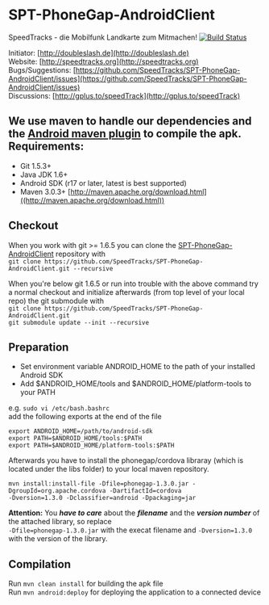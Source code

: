 SPT-PhoneGap-AndroidClient
===========

SpeedTracks - die Mobilfunk Landkarte zum Mitmachen!
[![Build Status](https://secure.travis-ci.org/SpeedTracks/SPT-PhoneGap-AndroidClient.png)](http://travis-ci.org/SpeedTracks/SPT-PhoneGap-AndroidClient)

Initiator: [http://doubleslash.de](http://doubleslash.de)  
Website: [http://speedtracks.org](http://speedtracks.org)  
Bugs/Suggestions: [https://github.com/SpeedTracks/SPT-PhoneGap-AndroidClient/issues](https://github.com/SpeedTracks/SPT-PhoneGap-AndroidClient/issues)  
Discussions: [http://gplus.to/speedTrack](http://gplus.to/speedTrack)

We use maven to handle our dependencies and the [Android maven plugin](http://code.google.com/p/maven-android-plugin/) to compile the apk.
Requirements:
-----------
* Git 1.5.3+
* Java JDK 1.6+
* Android SDK (r17 or later, latest is best supported)
* Maven 3.0.3+ [http://maven.apache.org/download.html]((http://maven.apache.org/download.html))
	
Checkout
-----------
When you work with git >= 1.6.5 you can clone the [SPT-PhoneGap-AndroidClient](https://github.com/SpeedTracks/SPT-PhoneGap-AndroidClient.git) repository with  
`git clone https://github.com/SpeedTracks/SPT-PhoneGap-AndroidClient.git --recursive`

When you're below git 1.6.5 or run into trouble with the above command try a normal checkout and initialize afterwards (from top level of your local repo) the git submodule with  
`git clone https://github.com/SpeedTracks/SPT-PhoneGap-AndroidClient.git`  
`git submodule update --init --recursive`

Preparation
-----------
* Set environment variable ANDROID_HOME to the path of your installed Android SDK
* Add $ANDROID_HOME/tools and $ANDROID_HOME/platform-tools to your PATH

e.g. `sudo vi /etc/bash.bashrc`  
add the following exports at the end of the file  
```
export ANDROID_HOME=/path/to/android-sdk  
export PATH=$ANDROID_HOME/tools:$PATH  
export PATH=$ANDROID_HOME/platform-tools:$PATH
```

Afterwards you have to install the phonegap/cordova libraray (which is located under the libs folder) to your local maven repository.  
```
mvn install:install-file -Dfile=phonegap-1.3.0.jar -DgroupId=org.apache.cordova -DartifactId=cordova  
-Dversion=1.3.0 -Dclassifier=android -Dpackaging=jar
```

**Attention:** You **_have to care_** about the **_filename_** and the **_version number_** of the attached library, so replace  
`-Dfile=phonegap-1.3.0.jar` with the execat filename and `-Dversion=1.3.0` with the version of the library.  

Compilation
-----------
Run `mvn clean install` for building the apk file  
Run `mvn android:deploy` for deploying the application to a connected device  
